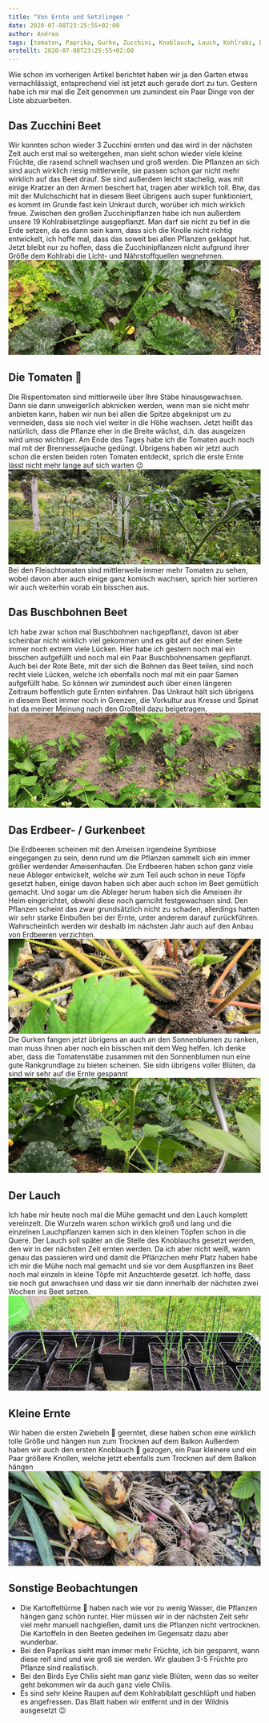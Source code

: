```yaml
---
title: "Von Ernte und Setzlingen "
date: 2020-07-08T23:25:55+02:00
author: Andrea
tags: [tomaten, Paprika, Gurke, Zucchini, Knoblauch, Lauch, Kohlrabi, Buschbohnen, Rote Bete, erdbeeren, kartoffeln, chilis]
erstellt: 2020-07-08T23:25:55+02:00
---
```

Wie schon im vorherigen Artikel berichtet haben wir ja den Garten etwas vernachlässigt, entsprechend viel ist jetzt auch gerade dort zu tun. Gestern habe ich mir mal die Zeit genommen um zumindest ein Paar Dinge von der Liste abzuarbeiten.

Das Zucchini Beet
---
Wir konnten schon wieder 3 Zucchini ernten und das wird in der nächsten Zeit auch erst mal so weitergehen, man sieht schon wieder viele kleine Früchte, die rasend schnell wachsen und groß werden. Die Pflanzen an sich sind auch wirklich riesig mittlerweile, sie passen schon gar nicht mehr wirklich auf das Beet drauf. Sie sind außerdem leicht stachelig, was mit einige Kratzer an den Armen beschert hat, tragen aber wirklich toll. Btw, das mit der Mulchschicht hat in diesem Beet übrigens auch super funktioniert, es kommt im Grunde fast kein Unkraut durch, worüber ich mich wirklich freue. Zwischen den großen Zucchinipflanzen habe ich nun außerdem unsere 19 Kohlrabisetzlinge ausgepflanzt. Man darf sie nicht zu tief in die Erde setzen, da es dann sein kann, dass sich die Knolle nicht richtig entwickelt, ich hoffe mal, dass das soweit bei allen Pflanzen geklappt hat. Jetzt bleibt nur zu hoffen, dass die Zucchinipflanzen nicht aufgrund ihrer Größe dem Kohlrabi die Licht- und Nährstoffquellen wegnehmen. ![Riesige Monsterzucchinipflanzen](/img/von_ernte_und_setzlingen1.jpg "Riesige Monsterzucchinipflanzen")

Die Tomaten :tomato:
---
Die Rispentomaten sind mittlerweile über Ihre Stäbe hinausgewachsen. Dann sie dann unweigerlich abknicken werden, wenn man sie nicht mehr anbieten kann, haben wir nun bei allen die Spitze abgeknipst um zu vermeiden, dass sie noch viel weiter in die Höhe wachsen. Jetzt heißt das natürlich, dass die Pflanze eher in die Breite wächst, d.h. das ausgeizen wird umso wichtiger. Am Ende des Tages habe ich die Tomaten auch noch mal mit der Brennesseljauche gedüngt. Übrigens haben wir jetzt auch schon die ersten beiden roten Tomaten entdeckt, sprich die erste Ernte lässt nicht mehr lange auf sich warten :wink: ![Tomaten an Stäben gezogen](/img/von_ernte_und_setzlingen2.jpg "Tomaten an Stäben gezogen")
Bei den Fleischtomaten sind mittlerweile immer mehr Tomaten zu sehen, wobei davon aber auch einige ganz komisch wachsen, sprich hier sortieren wir auch weiterhin vorab ein bisschen aus.

Das Buschbohnen Beet
---
Ich habe zwar schon mal Buschbohnen nachgepflanzt, davon ist aber scheinbar nicht wirklich viel gekommen und es gibt auf der einen Seite immer noch extrem viele Lücken. Hier habe ich gestern noch mal ein bisschen aufgefüllt und noch mal ein Paar Buschbohnensamen gepflanzt. Auch bei der Rote Bete, mit der sich die Bohnen das Beet teilen, sind noch recht viele Lücken, welche ich ebenfalls noch mal mit ein paar Samen aufgefüllt habe. So können wir zumindest auch über einen längeren Zeitraum hoffentlich gute Ernten einfahren. Das Unkraut hält sich übrigens in diesem Beet immer noch in Grenzen, die Vorkultur aus Kresse und Spinat hat da meiner Meinung nach den Großteil dazu beigetragen.![Buschbohnenbeet mit Lücken](/img/von_ernte_und_setzlingen3.jpg "Buschbohnenbeet mit Lücken")

Das Erdbeer- / Gurkenbeet
---
Die Erdbeeren scheinen mit den Ameisen irgendeine Symbiose eingegangen zu sein, denn rund um die Pflanzen sammelt sich ein immer größer werdender Ameisenhaufen. Die Erdbeeren haben schon ganz viele neue Ableger entwickelt, welche wir zum Teil auch schon in neue Töpfe gesetzt haben, einige davon haben sich aber auch schon im Beet gemütlich gemacht. Und sogar um die Ableger herum haben sich die Ameisen ihr Heim eingerichtet, obwohl diese noch garnciht festgewachsen sind. Den Pflanzen scheint das zwar grundsätzlich nicht zu schaden, allerdings hatten wir sehr starke Einbußen bei der Ernte, unter anderem darauf zurückführen. Wahrscheinlich werden wir deshalb im nächsten Jahr auch auf den Anbau von Erdbeeren verzichten. ![Erdbeer-/Ameisensymbiose](/img/von_ernte_und_setzlingen4.jpg "Erdbeer-/Ameisensymbiose")
Die Gurken fangen jetzt übrigens an auch an den Sonnenblumen zu ranken, man muss ihnen aber noch ein bisschen mit dem Weg helfen. Ich denke aber, dass die Tomatenstäbe zusammen mit den Sonnenblumen nun eine gute Rankgrundlage zu bieten scheinen. Sie sidn übrigens voller Blüten, da sind wir sehr auf die Ernte gespannt![Rankende Gurke](/img/von_ernte_und_setzlingen5.jpg "Rankende Gurke")

Der Lauch
---
Ich habe mir heute noch mal die Mühe gemacht und den Lauch komplett vereinzelt. Die Wurzeln waren schon wirklich groß und lang und die einzelnen Lauchpflanzen kamen sich in den kleinen Töpfen schon in die Quere. Der Lauch soll später an die Stelle des Knoblauchs gesetzt werden, den wir in der nächsten Zeit ernten werden. Da ich aber nicht weiß, wann genau das passieren wird und damit die Pflänzchen mehr Platz haben habe ich mir die Mühe noch mal gemacht und sie vor dem Auspflanzen ins Beet noch mal einzeln in kleine Töpfe mit Anzuchterde gesetzt. Ich hoffe, dass sie noch gut anwachsen und dass wir sie dann innerhalb der nächsten zwei Wochen ins Beet setzen.![Lauch vereinzelt](/img/von_ernte_und_setzlingen6.jpg "Lauch vereinzelt")

Kleine Ernte
---
Wir haben die ersten Zwiebeln :onion: geerntet, diese haben schon eine wirklich tolle Größe und hängen nun zum Trocknen auf dem Balkon
Außerdem haben wir auch den ersten Knoblauch :garlic: gezogen, ein Paar kleinere und ein Paar größere Knollen, welche jetzt ebenfalls zum Trocknen auf dem Balkon hängen
![Zwiebel- und Knoblauchernte](/img/von_ernte_und_setzlingen7.jpg "Zwiebel- und Knoblauchernte")

Sonstige Beobachtungen
---
*  Die Kartoffeltürme :potato: haben nach wie vor zu wenig Wasser, die Pflanzen hängen ganz schön runter. Hier müssen wir in der nächsten Zeit sehr viel mehr manuell nachgießen, damit uns die Pflanzen nicht vertrocknen. Die Kartoffeln in den Beeten gedeihen im Gegensatz dazu aber wunderbar. 
*  Bei den Paprikas sieht man immer mehr Früchte, ich bin gespannt, wann diese reif sind und wie groß sie werden. Wir glauben 3-5 Früchte pro Pflanze sind realistisch.
*  Bei den Birds Eye Chilis sieht man ganz viele Blüten, wenn das so weiter geht bekommen wir da auch ganz viele Chilis.
*  Es sind sehr kleine Raupen auf dem Kohlrabiblatt geschlüpft und haben es angefressen. Das Blatt haben wir entfernt und in der Wildnis ausgesetzt :wink:
